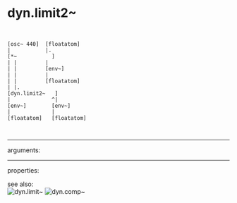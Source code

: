 # dyn.limit2~

```


[osc~ 440]  [floatatom]
|           |.
[*~           ]
| |         |
| |         [env~]
| |         |
| |         [floatatom]
| |.
[dyn.limit2~   ]
|             ^|
[env~]        [env~]
|             |
[floatatom]   [floatatom]

            
```
---
arguments:


---
properties:


see also:<br>
![dyn.limit~]("img/object_dyn.limit~.png")
![dyn.comp~]("img/object_dyn.comp~.png")
